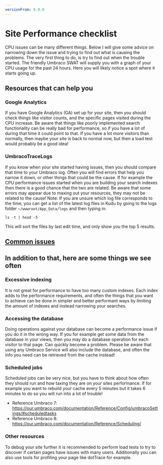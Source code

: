 ```yaml
---
versionFrom: 8.0.0
---
```


# Site Performance checklist

CPU issues can be many different things. Below I will give some advice on narrowing down the issue and trying to find out what is causing the problems.
The very first thing to do, is try to find out when the trouble started. The friendly Umbraco SWAT will supply you with a graph of your CPU usage for the past 24 hours. Here you will likely notice a spot where it starts going up.

## Resources that can help you

### Google Analytics

If you have Google Analytics (GA) set up for your site, then you should check things like visitor counts, and the specific pages visited during the CPU increase.
Be aware that things like poorly implemented search functionality can be really bad for performance, so if you have a lot of during that time it could point to that.
If you have a lot more visitors than normally, then maybe your site is back to normal now, but then a load test would probably be a good idea!

### UmbracoTraceLogs

If you know when your site started having issues, then you should compare that time to your Umbraco log. Often you will find errors that help you narrow it down, or other things that could be the cause.
If for example the CPU performance issues started when you are building your search indexes then there is a good chance that the two are related.
Be aware that some errors may appear due to maxing out your resources, they may not be related to the cause!
Note: If you are unsure which log file corresponds to the time, you can get a list of the latest log files in Kudu by going to the logs folder `~/wwwroot/App_Data/logs` and then typing in:

`ls -t | head -5`

This will sort the files by last edit time, and only show you the top 5 results.

## [Common issues](https://our.umbraco.com/documentation/Reference/Common-Pitfalls/)


## In addition to that, here are some things we see often

### Excessive indexing

It is not great for performance to have too many custom indexes. Each index adds to the performance requirements, and often the things that you want to achieve can be done in simpler and better performant ways by limiting the amount of indexes and instead narrowing your searches.

### Accessing the database

Doing operations against your database can become a performance issue if you do it in the wrong way. If you for example get some data from the database in your views, then you may do a database operation for each visitor to that page. Can quickly become a problem.
Please be aware that using any Umbraco Service will also include the database, and often the info you need can be retrieved from the cache instead!

### Scheduled jobs

Scheduled jobs can be very nice, but you have to think about how often they should run and how taxing they are on your sites performance. If for example you want to rebuild your cache every 5 minutes but it takes 6 minutes to do so you will run into a lot of trouble!

- Reference Umbraco 7: https://our.umbraco.com/documentation/Reference/Config/umbracoSettings/#scheduledtasks
- Reference Umbraco 8: https://our.umbraco.com/documentation/Reference/Scheduling/ 

### Other resources
To debug your site further it is recommended to perform load tests to try to discover if certain pages have issues with many users.
Additionally you can also use tools for profiling your page like dotTrace for example.
